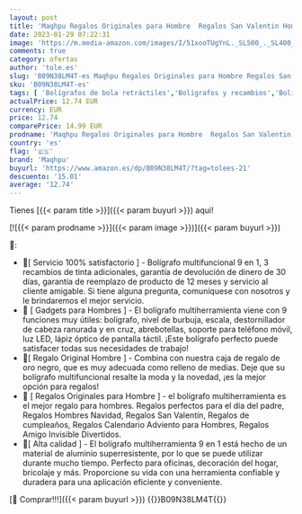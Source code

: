 ```yaml
---
layout: post
title: 'Maqhpu Regalos Originales para Hombre  Regalos San Valentin Hombre  Regalos Hombre 9 IN 1 Bolígrafo Multifuncion  Regalo Hombre Original  Regalo para Hombre Gadgets Tecnologicos  Regalo Dia Del Padre'
date: 2023-01-29 07:22:31
image: 'https://m.media-amazon.com/images/I/51xooTUgYnL._SL500_._SL400_.jpg'
comments: true
category: ofertas
author: 'tole.es'
slug: 'B09N38LM4T-es Maqhpu Regalos Originales para Hombre Regalos San Valentin...'
sku: 'B09N38LM4T-es'
tags: [ 'Bolígrafos de bola retráctiles','Bolígrafos y recambios','Bolígrafos, lápices y útiles de escritura','Oficina y papelería','bolígrafo','maqhpu','🇪🇸', ]
actualPrice: 12.74 EUR
currency: EUR
price: 12.74
comparePrice: 14.99 EUR
prodname: 'Maqhpu Regalos Originales para Hombre  Regalos San Valentin Hombre  Regalos Hombre 9 IN 1 Bolígrafo Multifuncion  Regalo Hombre Original  Regalo para Hombre Gadgets Tecnologicos  Regalo Dia Del Padre'
country: 'es'
flag: '🇪🇸'
brand: 'Maqhpu'
buyurl: 'https://www.amazon.es/dp/B09N38LM4T/?tag=tolees-21'
descuento: '15.01'
average: '12.74'
---
```


Tienes [{{< param title >}}]({{< param buyurl >}}) aqui!

[![{{< param prodname >}}]({{< param image >}})]({{< param buyurl >}})

🔎:

- 💟[ Servicio 100% satisfactorio ] - Bolígrafo multifuncional 9 en 1, 3 recambios de tinta adicionales, garantía de devolución de dinero de 30 días, garantía de reemplazo de producto de 12 meses y servicio al cliente amigable. Si tiene alguna pregunta, comuníquese con nosotros y le brindaremos el mejor servicio.
- 🎁 [ Gadgets para Hombres ] - El bolígrafo multiherramienta viene con 9 funciones muy útiles: bolígrafo, nivel de burbuja, escala, destornillador de cabeza ranurada y en cruz, abrebotellas, soporte para teléfono móvil, luz LED, lápiz óptico de pantalla táctil. ¡Este bolígrafo perfecto puede satisfacer todas sus necesidades de trabajo!
- 🎁[ Regalo Original Hombre ] - Combina con nuestra caja de regalo de oro negro, que es muy adecuada como relleno de medias. Deje que su bolígrafo multifuncional resalte la moda y la novedad, ¡es la mejor opción para regalos!
- 🎁 [ Regalos Originales para Hombre ] - el bolígrafo multiherramienta es el mejor regalo para hombres. Regalos perfectos para el día del padre, Regalos Hombres Navidad, Regalos San Valentín, Regalos de cumpleaños, Regalos Calendario Adviento para Hombres, Regalos Amigo Invisible Divertidos.
- 🎁[ Alta calidad ] - El bolígrafo multiherramienta 9 en 1 está hecho de un material de aluminio superresistente, por lo que se puede utilizar durante mucho tiempo. Perfecto para oficinas, decoración del hogar, bricolaje y más. Proporcione su vida con una herramienta confiable y duradera para una aplicación eficiente y conveniente.

[🛒 Comprar!!!]({{< param buyurl >}})
{{<world>}}B09N38LM4T{{</world>}}

